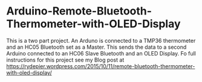 # Arduino-Remote-Bluetooth-Thermometer-with-OLED-Display
This is a two part project. An Arduno is connected to a TMP36 thermometer and an HC05 Bluetooth set as a Master. This sends the data to a second Arduino connected to an HC06 Slave Bluetooth and an OLED Display. Fo full instructions for this project see my Blog post at https://rydepier.wordpress.com/2015/10/11/remote-bluetooth-thermometer-with-oled-display/
